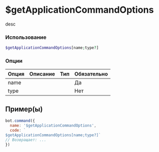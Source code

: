 # $getApplicationCommandOptions
desc
### Использование
```php
$getApplicationCommandOptions[name;type?]
```

### Опции

| Опция | Описание | Тип | Обязательно |
|--------|-------------|------|----------|
| name |  |  | Да | 
| type |  |  | Нет | 
## Пример(ы)

```javascript
bot.command({
  name: '$getApplicationCommandOptions',
  code: `
$getApplicationCommandOptions[name;type?]`
// Возвращает: ...
})
```